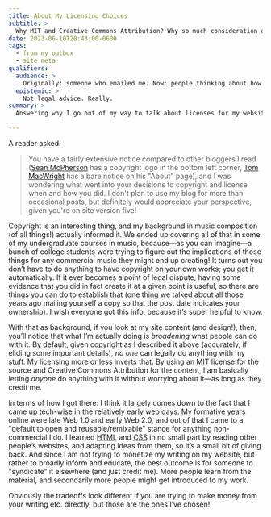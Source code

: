 ```yaml
---
title: About My Licensing Choices
subtitle: >
  Why MIT and Creative Commons Attribution? Why so much consideration of this at all?
date: 2023-06-10T20:43:00-0600
tags:
  - from my outbox
  - site meta
qualifiers:
  audience: >
    Originally: someone who emailed me. Now: people thinking about how to license content and open to hearing about how and why I license mine the way I do. Not lawyers inclined to nitpick details (I am simplifying here!).
  epistemic: >
    Not legal advice. Really.
summary: >
  Answering why I go out of my way to talk about licenses for my website tech and writing. (Spoilers: it is literally the opposite of what you might expect!)

---
```


A reader asked:

> You have a fairly extensive notice compared to other bloggers I read ([Sean McPherson](https://www.seanmcp.com/) has a copyright logo in the bottom left corner, [Tom MacWright](https://macwright.com/about/) has a bare notice on his "About" page), and I was wondering what went into your decisions to copyright and license when and how you did. I don't plan to use my blog for more than occasional posts, but definitely would appreciate your perspective, given you're on site version five!

Copyright is an interesting thing, and my background in music composition (of all things!) actually informed it. We ended up covering all of that in some of my undergraduate courses in music, because—as you can imagine—a bunch of college students were trying to figure out the implications of those things for any commercial music they might end up creating! It turns out you don’t have to do anything to have copyright on your own works; you get it automatically. If it ever becomes a point of legal dispute, having some evidence that you did in fact create it at a given point is useful, so there are things you can do to establish that (one thing we talked about all those years ago mailing yourself a copy so that the post date indicates your ownership). I wish everyone got this info, because it’s super helpful to know.

With that as background, if you look at my site content (and design!), then, you’ll notice that what I’m actually doing is *broadening* what people can do with it. By default, given copyright as I described it above (accurately, if eliding some important details), *no one* can legally do anything with my stuff. My licensing more or less inverts that. By using an <abbr title="Massachusetts Institute of Technology">MIT</abbr> license for the source and Creative Commons Attribution for the content, I am basically letting *anyone* do anything with it without worrying about it—as long as they credit me.

In terms of how I got there: I think it largely comes down to the fact that I came up tech-wise in the relatively early web days. My formative years online were late Web 1.0 and early Web 2.0, and out of that I came to a "default to open and reusable/remixable" stance for anything non-commercial I do. I learned <abbr title="hypertext markup language">HTML</abbr> and <abbr title="cascading style sheets">CSS</abbr> in no small part by reading other people’s websites, and adapting ideas from them, so it’s a small bit of giving back. And since I am not trying to monetize my writing on my website, but rather to broadly inform and educate, the best outcome is for someone to "syndicate" it elsewhere (and just credit me). More people learn from the material, and secondarily more people might get introduced to my work.

Obviously the tradeoffs look different if you are trying to make money from your writing etc. directly, but those are the ones I’ve chosen!
